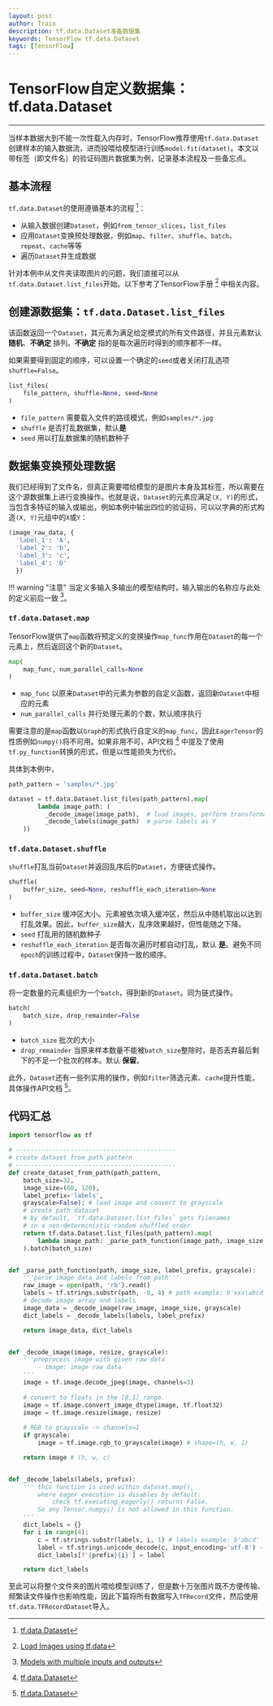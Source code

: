 ```yaml
---
layout: post
author: Train
description: tf.data.Dataset准备数据集
keywords: TensorFlow tf.data.Dataset
tags: [TensorFlow]
---
```


# TensorFlow自定义数据集：tf.data.Dataset

---

当样本数据大到不能一次性载入内存时，TensorFlow推荐使用`tf.data.Dataset`创建样本的输入数据流，进而投喂给模型进行训练`model.fit(dataset)`。本文以带标签（即文件名）的验证码图片数据集为例，记录基本流程及一些备忘点。

## 基本流程

`tf.data.Dataset`的使用遵循基本的流程 [^1]：

- 从输入数据创建`Dataset`，例如`from_tensor_slices`，`list_files`
- 应用`Dataset`变换预处理数据，例如`map`、`filter`、`shuffle`、`batch`、`repeat`、`cache`等等
- 遍历`Dataset`并生成数据

针对本例中从文件夹读取图片的问题，我们直接可以从`tf.data.Dataset.list_files`开始。以下参考了TensorFlow手册 [^2] 中相关内容。


## 创建源数据集：`tf.data.Dataset.list_files`

该函数返回一个`Dataset`，其元素为满足给定模式的所有文件路径，并且元素默认 **随机**、**不确定** 排列。**不确定** 指的是每次遍历时得到的顺序都不一样。

如果需要得到固定的顺序，可以设置一个确定的`seed`或者关闭打乱选项`shuffle=False`。

```python
list_files(
    file_pattern, shuffle=None, seed=None
)
```

- `file_pattern` 需要载入文件的路径模式，例如`samples/*.jpg`
- `shuffle` 是否打乱数据集，默认**是**
- `seed` 用以打乱数据集的随机数种子


## 数据集变换预处理数据

我们已经得到了文件名，但真正需要喂给模型的是图片本身及其标签，所以需要在这个源数据集上进行变换操作。也就是说，`Dataset`的元素应满足`(X, Y)`的形式，当包含多特征的输入或输出，例如本例中输出四位的验证码，可以以字典的形式构造`(X, Y)`元组中的`X`或`Y`：

```python
(image_raw_data, {
  'label_1': 'A',
  'label_2': 'b',
  'label_3': 'c',
  'label_4': 'D'
  })
```

!!! warning "注意"
    当定义多输入多输出的模型结构时，输入输出的名称应与此处的定义前后一致 [^3]。


### `tf.data.Dataset.map`

TensorFlow提供了`map`函数将预定义的变换操作`map_func`作用在`Dataset`的每一个元素上，然后返回这个新的`Dataset`。

```python
map(
    map_func, num_parallel_calls=None
)
```

- `map_func` 以原来`Dataset`中的元素为参数的自定义函数，返回新`Dataset`中相应的元素
- `num_parallel_calls` 并行处理元素的个数，默认顺序执行

需要注意的是`map`函数以`Graph`的形式执行自定义的`map_func`，因此`EagerTensor`的性质例如`numpy()`将不可用。如果非用不可，API文档 [^1] 中提及了使用`tf.py_function`转换的形式，但是以性能损失为代价。

具体到本例中，

```python
path_pattern = 'samples/*.jpg'

dataset = tf.data.Dataset.list_files(path_pattern).map(
        lambda image_path: (
          _decode_image(image_path),  # load images, perform transformation as X
          _decode_labels(image_path)  # parse labels as Y
    ))
```

### `tf.data.Dataset.shuffle`

`shuffle`打乱当前`Dataset`并返回乱序后的`Dataset`，方便链式操作。

```python
shuffle(
    buffer_size, seed=None, reshuffle_each_iteration=None
)
```

- `buffer_size` 缓冲区大小。元素被依次填入缓冲区，然后从中随机取出以达到打乱效果。因此，`buffer_size`越大，乱序效果越好，但性能随之下降。
- `seed` 打乱用的随机数种子
- `reshuffle_each_iteration` 是否每次遍历时都自动打乱，默认 **是**。避免不同`epoch`的训练过程中，`Dataset`保持一致的顺序。


### `tf.data.Dataset.batch`

将一定数量的元素组织为一个`batch`，得到新的`Dataset`。同为链式操作。

```python
batch(
    batch_size, drop_remainder=False
)
```

- `batch_size` 批次的大小
- `drop_remainder` 当原来样本数量不能被`batch_size`整除时，是否丢弃最后剩下的不足一个批次的样本。默认 **保留**。


此外，`Dataset`还有一些列实用的操作，例如`filter`筛选元素、`cache`提升性能，具体操作API文档 [^1]。



## 代码汇总

```python
import tensorflow as tf

# --------------------------------------------
# create dataset from path pattern
# --------------------------------------------
def create_dataset_from_path(path_pattern, 
    batch_size=32, 
    image_size=(60, 120), 
    label_prefix='labels',
    grayscale=False): # load image and convert to grayscale
    # create path dataset
    # by default, `tf.data.Dataset.list_files` gets filenames 
    # in a non-deterministic random shuffled order
    return tf.data.Dataset.list_files(path_pattern).map(
        lambda image_path: _parse_path_function(image_path, image_size, label_prefix, grayscale)
    ).batch(batch_size)


def _parse_path_function(path, image_size, label_prefix, grayscale):
    '''parse image data and labels from path'''
    raw_image = open(path, 'rb').read()
    labels = tf.strings.substr(path, -8, 4) # path example: b'xxx\abcd.jpg'
    # decode image array and labels
    image_data = _decode_image(raw_image, image_size, grayscale)
    dict_labels = _decode_labels(labels, label_prefix)

    return image_data, dict_labels


def _decode_image(image, resize, grayscale):
    '''preprocess image with given raw data
        - image: image raw data
    '''
    image = tf.image.decode_jpeg(image, channels=3)
    
    # convert to floats in the [0,1] range.
    image = tf.image.convert_image_dtype(image, tf.float32)
    image = tf.image.resize(image, resize)
    
    # RGB to grayscale -> channels=1
    if grayscale:
        image = tf.image.rgb_to_grayscale(image) # shape=(h, w, 1)

    return image # (h, w, c)


def _decode_labels(labels, prefix):
    ''' this function is used within dataset.map(), 
        where eager execution is disables by default:
            check tf.executing_eagerly() returns False.
        So any Tensor.numpy() is not allowed in this function.
    '''
    dict_labels = {}
    for i in range(4):
        c = tf.strings.substr(labels, i, 1) # labels example: b'abcd'
        label = tf.strings.unicode_decode(c, input_encoding='utf-8') - ord('a')
        dict_labels[f'{prefix}{i}'] = label

    return dict_labels
```

至此可以将整个文件夹的图片喂给模型训练了，但是数十万张图片既不方便传输、频繁读文件操作也影响性能，因此下篇将所有数据写入`TFRecord`文件，然后使用`tf.data.TFRecordDataset`导入。




[^1]:  [tf.data.Dataset](https://tensorflow.google.cn/api_docs/python/tf/data/Dataset?hl=en)
[^2]:  [Load Images using tf.data](https://tensorflow.google.cn/tutorials/load_data/images#load_using_tfdata)
[^3]:  [Models with multiple inputs and outputs](https://tensorflow.google.cn/guide/keras/functional#models_with_multiple_inputs_and_outputs)
